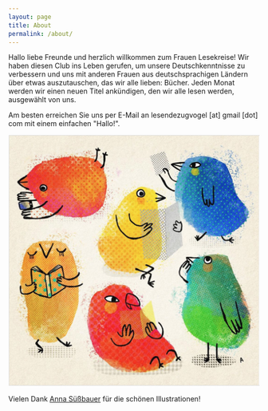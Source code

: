 ```yaml
---
layout: page
title: About
permalink: /about/
---
```


Hallo liebe Freunde und herzlich willkommen zum Frauen Lesekreise! Wir haben diesen Club ins Leben gerufen, um unsere Deutschkenntnisse zu verbessern und uns mit anderen Frauen aus deutschsprachigen Ländern über etwas auszutauschen, das wir alle lieben: Bücher. Jeden Monat werden wir einen neuen Titel ankündigen, den wir alle lesen werden, ausgewählt von uns.

Am besten erreichen Sie uns per E-Mail an lesendezugvogel [at] gmail [dot] com mit einem einfachen "Hallo!".

![all](/images/zugvogel_all.png "all")

Vielen Dank [Anna Süßbauer](https://apfelhase.de/) für die schönen Illustrationen!


